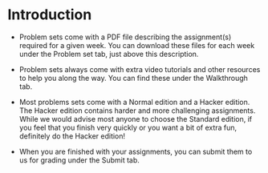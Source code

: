 # Introduction

* Problem sets come with a PDF file describing the assignment(s) required for a
  given week. You can download these files for each week under the Problem set
  tab, just above this description.

* Problem sets always come with extra video tutorials and other resources to
  help you along the way. You can find these under the Walkthrough tab.
  
* Most problems sets come with a Normal edition and a Hacker edition. The Hacker
  edition contains harder and more challenging assignments. While we would
  advise most anyone to choose the Standard edition, if you feel that you finish
  very quickly or you want a bit of extra fun, definitely do the Hacker edition!

* When you are finished with your assignments, you can submit them to us for
  grading under the Submit tab.